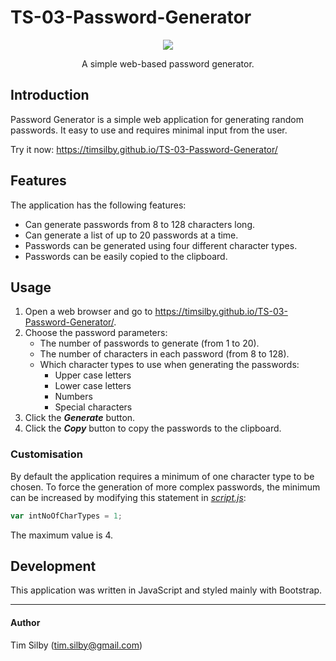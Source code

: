 # TS-03-Password-Generator

<div align="center">
	<img src="https://user-images.githubusercontent.com/69242373/91720207-12db9600-ebda-11ea-95df-5b98da88e749.png">
</div>

<p align="center">
A simple web-based password generator.
</p>

## Introduction

Password Generator is a simple web application for generating random passwords. It easy to use and requires minimal input from the user.

Try it now: <https://timsilby.github.io/TS-03-Password-Generator/>

## Features

The application has the following features:

* Can generate passwords from 8 to 128 characters long.
* Can generate a list of up to 20 passwords at a time.
* Passwords can be generated using four different character types.
* Passwords can be easily copied to the clipboard.

## Usage

1. Open a web browser and go to <https://timsilby.github.io/TS-03-Password-Generator/>.
2. Choose the password parameters:
   * The number of passwords to generate (from 1 to 20).
   * The number of characters in each password (from 8 to 128).
   * Which character types to use when generating the passwords:
     * Upper case letters
     * Lower case letters
     * Numbers
     * Special characters
3. Click the _**Generate**_ button.
4. Click the _**Copy**_ button to copy the passwords to the clipboard.

### Customisation

By default the application requires a minimum of one character type to be chosen. To force the generation of more complex passwords, the minimum can be increased by modifying this statement in [_script.js_](script.js):
```javascript
var intNoOfCharTypes = 1;
```
The maximum value is 4.

## Development

This application was written in JavaScript and styled mainly with Bootstrap.

---

#### Author

Tim Silby (tim.silby@gmail.com)


